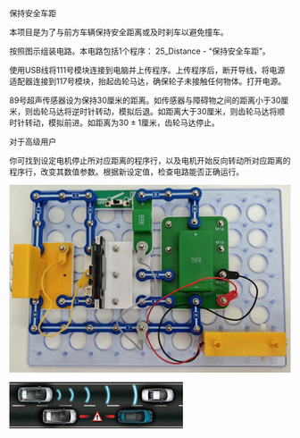 保持安全车距

本项目是为了与前方车辆保持安全距离或及时刹车以避免撞车。

按照图示组装电路。本电路包括1个程序：
25_Distance - “保持安全车距”。

使用USB线将111号模块连接到电脑并上传程序。上传程序后，断开导线，将电源适配器连接到117号模块，抬起齿轮马达，确保轮子未接触任何物体。打开电源。

89号超声传感器设为保持30厘米的距离。如传感器与障碍物之间的距离小于30厘米，则齿轮马达将逆时针转动，模拟后退。如距离大于30厘米，则齿轮马达将顺时针转动，模拟前进。如距离为30 ± 1厘米，齿轮马达停止。

对于高级用户

你可找到设定电机停止所对应距离的程序行，以及电机开始反向转动所对应距离的程序行，改变其数值参数。根据新设定值，检查电路能否正确运行。


![](118p1.jpg)

![](118p2.png)